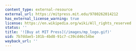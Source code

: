 ```yaml
---
content_type: external-resource
external_url: https://mitpress.mit.edu/9780262014212
has_external_license_warning: true
license: https://en.wikipedia.org/wiki/All_rights_reserved
status: ''
title: '![Buy at MIT Press](/images/mp_logo.gif)'
uid: 7b7ddae5-101b-4bd8-91c7-c39cd46c54be
wayback_url: ''
---
```

